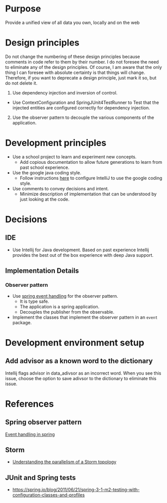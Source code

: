 # Purpose
Provide a unified view of all data you own, locally and on the web

# Design principles
Do not change the numbering of these design principles because comments in code refer to them by their number. 
I do not foresee the need to eliminate any of the design principles.
Of course, I am aware that the only thing I can foresee with absolute certainty is that things will change. 
Therefore, if you want to deprecate a design principle, just mark it so, but do not delete it.

1. Use dependency injection and inversion of control.
  * Use ContextConfiguration and SpringJUnit4TestRunner to Test that the injected entities are configured correctly for 
   dependency injection.
2. Use the observer pattern to decouple the various components of the application.

# Development principles 
* Use a school project to learn and experiment new concepts.  
  * Add copious documentation to allow future generations to learn from past school experience.
* Use the google java coding style. 
  * Follow instructions [here](https://github.com/HPI-Information-Systems/Metanome/wiki/Installing-the-google-styleguide-settings-in-intellij-and-eclipse) 
    to configure IntelliJ to use the google coding style. 
* Use comments to convey decisions and intent. 
  * Minimize description of implementation that can be understood by just looking at the code.

# Decisions
## IDE
* Use Intellij for Java development. Based on past experience Intellij provides the best out of the box experience with deep Java support. 
## Implementation Details
### Observer pattern
* Use [spring event handling][event-handling-in-spring] for the observer pattern.
  * It is type safe.
  * The application is a spring application.
  * Decouples the publisher from the observable.
* Implement the classes that implement the observer pattern in an ```event``` package.


# Development environment setup
## Add advisor as a known word to the dictionary
Intellij flags advisor in data_adivsor as an incorrect word. When you see this issue, choose the option to save adivsor to the dictionary 
to eliminate this issue.
 
# References
## Spring observer pattern
[Event handling in spring][event-handling-in-spring]
## Storm
* [Understanding the parallelism of a Storm topology](http://www.michael-noll.com/blog/2012/10/16/understanding-the-parallelism-of-a-storm-topology/)
## JUnit and Spring tests
* https://spring.io/blog/2011/06/21/spring-3-1-m2-testing-with-configuration-classes-and-profiles

[event-handling-in-spring]: http://www.programmingforliving.com/2012/10/event-handling-in-spring.html